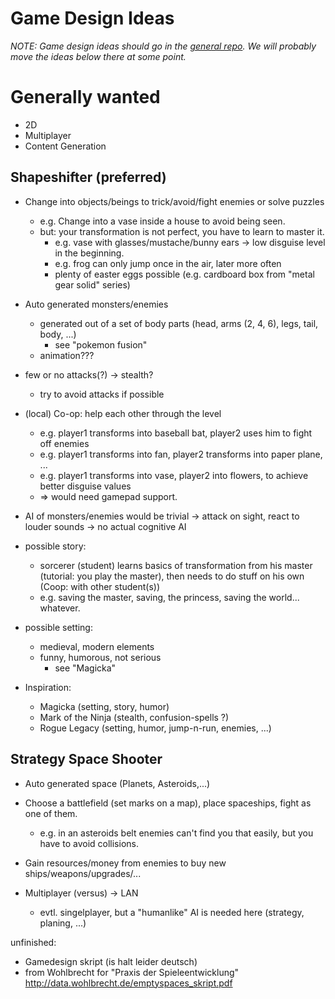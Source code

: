 Game Design Ideas
=================

*NOTE: Game design ideas should go in the [general repo](github.com/lab132/lab132). We will probably move the ideas below there at some point.*

Generally wanted
================

- 2D
- Multiplayer
- Content Generation


Shapeshifter (preferred)
------------------------

- Change into objects/beings to trick/avoid/fight enemies or solve puzzles
  - e.g. Change into a vase inside a house to avoid being seen.
  - but: your transformation is not perfect, you have to learn to master it.
    - e.g. vase with glasses/mustache/bunny ears -> low disguise level in the beginning.
    - e.g. frog can only jump once in the air, later more often
    - plenty of easter eggs possible (e.g. cardboard box from "metal gear solid" series)
- Auto generated monsters/enemies
  - generated out of a set of body parts (head, arms (2, 4, 6), legs, tail, body, ...)
    - see "pokemon fusion"
  - animation???
- few or no attacks(?) -> stealth?
  - try to avoid attacks if possible
- (local) Co-op: help each other through the level
  - e.g. player1 transforms into baseball bat, player2 uses him to fight off enemies
  - e.g. player1 transforms into fan, player2 transforms into paper plane, ...
  - e.g. player1 transforms into vase, player2 into flowers, to achieve better disguise values
  - => would need gamepad support.
- AI of monsters/enemies would be trivial -> attack on sight, react to louder sounds -> no actual cognitive AI
- possible story:
  - sorcerer (student) learns basics of transformation from his master (tutorial: you play the master), then needs to do stuff on his own (Coop: with other student(s))
  - e.g. saving the master, saving, the princess, saving the world... whatever.
- possible setting:
  - medieval, modern elements
  - funny, humorous, not serious
    - see "Magicka"

- Inspiration:
  - Magicka (setting, story, humor)
  - Mark of the Ninja (stealth, confusion-spells ?)
  - Rogue Legacy (setting, humor, jump-n-run, enemies, ...)

Strategy Space Shooter
----------------------

- Auto generated space (Planets, Asteroids,...)
- Choose a battlefield (set marks on a map), place spaceships, fight as one of them.
  - e.g. in an asteroids belt enemies can't find you that easily, but you have to avoid collisions.

- Gain resources/money from enemies to buy new ships/weapons/upgrades/...
- Multiplayer (versus) -> LAN
  - evtl. singelplayer, but a "humanlike" AI is needed here (strategy, planing, ...)

unfinished:
- Gamedesign skript (is halt leider deutsch)
- from Wohlbrecht for "Praxis der Spieleentwicklung"
http://data.wohlbrecht.de/emptyspaces_skript.pdf

